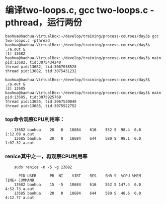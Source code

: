 # 编译two-loops.c, gcc two-loops.c -pthread，运行两份

    baohua@baohua-VirtualBox:~/develop/training/process-courses/day3$ gcc two-loops.c -pthread
    baohua@baohua-VirtualBox:~/develop/training/process-courses/day3$ ./a.out &
    [1] 13682
    baohua@baohua-VirtualBox:~/develop/training/process-courses/day3$ main pid:13682, tid:3075434240
    thread pid:13682, tid:3067038528
    thread pid:13682, tid:3075431232

    baohua@baohua-VirtualBox:~/develop/training/process-courses/day3$ ./a.out &
    [2] 13685
    baohua@baohua-VirtualBox:~/develop/training/process-courses/day3$ main pid:13685, tid:3075925760
    thread pid:13685, tid:3067530048
    thread pid:13685, tid:3075922752
### top命令观察CPU利用率：
        13682 baohua    20   0   18684    616    552 S  98.4  0.0   1:12.09 a.out
        13685 baohua    20   0   18684    644    580 S  98.1  0.0   1:07.32 a.out 
### renice其中之一，再观察CPU利用率
        sudo renice -n -5 -g 13682

          PID USER      PR  NI    VIRT    RES    SHR S  %CPU %MEM     TIME+ COMMAND                                                                                                 
        13682 baohua    15  -5   18684    616    552 S 147.4  0.0   4:52.73 a.out
        13685 baohua    20   0   18684    644    580 S  48.6  0.0   4:12.77 a.out 

